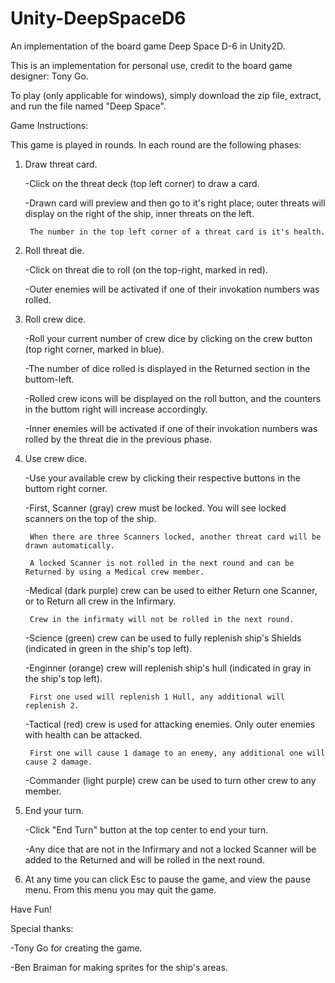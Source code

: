 # Unity-DeepSpaceD6
An implementation of the board game Deep Space D-6 in Unity2D.

This is an implementation for personal use, credit to the board game designer: Tony Go.

To play (only applicable for windows), simply download the zip file, extract, and run the file named "Deep Space".


Game Instructions:

This game is played in rounds. In each round are the following phases:


1. Draw threat card.

	-Click on the threat deck (top left corner) to draw a card.
	
	-Drawn card will preview and then go to it's right place; outer threats will display on the right of the ship, inner threats on the left.
	
		The number in the top left corner of a threat card is it's health.


2. Roll threat die.

	-Click on threat die to roll (on the top-right, marked in red).
	
	-Outer enemies will be activated if one of their invokation numbers was rolled.


3. Roll crew dice.

	-Roll your current number of crew dice by clicking on the crew button (top right corner, marked in blue).
	
	-The number of dice rolled is displayed in the Returned section in the buttom-left.
	
	-Rolled crew icons will be displayed on the roll button, and the counters in the buttom right will increase accordingly.
	
	-Inner enemies will be activated if one of their invokation numbers was rolled by the threat die in the previous phase.


4. Use crew dice.

	-Use your available crew by clicking their respective buttons in the buttom right corner.
	
	-First, Scanner (gray) crew must be locked. You will see locked scanners on the top of the ship.
	
		When there are three Scanners locked, another threat card will be drawn automatically.
		
		A locked Scanner is not rolled in the next round and can be Returned by using a Medical crew member.
		
	-Medical (dark purple) crew can be used to either Return one Scanner, or to Return all crew in the Infirmary.
	
		Crew in the infirmaty will not be rolled in the next round.
		
	-Science (green) crew can be used to fully replenish ship's Shields (indicated in green in the ship's top left).
	
	-Enginner (orange) crew will replenish ship's hull (indicated in gray in the ship's top left).
	
		First one used will replenish 1 Hull, any additional will replenish 2.
		
	-Tactical (red) crew is used for attacking enemies. Only outer enemies with health can be attacked.
	
		First one will cause 1 damage to an enemy, any additional one will cause 2 damage.
		
	-Commander (light purple) crew can be used to turn other crew to any member.
	

5. End your turn.

	-Click "End Turn" button at the top center to end your turn.
	
	-Any dice that are not in the Infirmary and not a locked Scanner will be added to the Returned and will be rolled in the next round.
	

6. At any time you can click Esc to pause the game, and view the pause menu. From this menu you may quit the game.

Have Fun!





Special thanks:

-Tony Go for creating the game.

-Ben Braiman for making sprites for the ship's areas.
